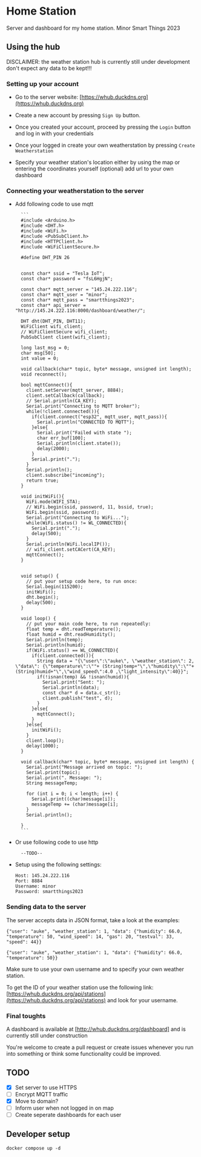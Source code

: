 # Home Station
Server and dashboard for my home station. Minor Smart Things 2023

## Using the hub

DISCLAIMER: the weather station hub is currently still under development don't expect any data to be kept!!!

### Setting up your account

* Go to the server website: [https://whub.duckdns.org](https://whub.duckdns.org)

* Create a new account by pressing `Sign Up` button.

* Once you created your account, proceed by pressing the `Login` button and log in with your credentials

* Once your logged in create your own weatherstation by pressing `Create Weatherstation`

* Specify your weather station's location either by using the map or entering the coordinates yourself (optional) add url to your own dashboard

### Connecting your weatherstation to the server

* Add following code to use mqtt

        ```
        #include <Arduino.h>
        #include <DHT.h>
        #include <WiFi.h>
        #include <PubSubClient.h>
        #include <HTTPClient.h>
        #include <WiFiClientSecure.h>

        #define DHT_PIN 26


        const char* ssid = "Tesla IoT";
        const char* password = "fsL6HgjN";

        const char* mqtt_server = "145.24.222.116";
        const char* mqtt_user = "minor";
        const char* mqtt_pass = "smartthings2023";
        const char* api_server = "http://145.24.222.116:8000/dashboard/weather/";

        DHT dht(DHT_PIN, DHT11);
        WiFiClient wifi_client;
        // WiFiClientSecure wifi_client;
        PubSubClient client(wifi_client);

        long last_msg = 0;
        char msg[50];
        int value = 0;

        void callback(char* topic, byte* message, unsigned int length);
        void reconnect();

        bool mqttConnect(){
          client.setServer(mqtt_server, 8884);
          client.setCallback(callback);
          // Serial.println(CA_KEY);
          Serial.print("Connecting to MQTT broker");
          while(!client.connected()){
            if(client.connect("esp32", mqtt_user, mqtt_pass)){
              Serial.println("CONNECTED TO MQTT");
            }else{
              Serial.print("Failed with state ");
              char err_buf[100];
              Serial.println(client.state());
              delay(2000);
            }
            Serial.print(".");
          }
          Serial.println();
          client.subscribe("incoming");
          return true;
        }

        void initWiFi(){
          WiFi.mode(WIFI_STA);
          // WiFi.begin(ssid, password, 11, bssid, true);
          WiFi.begin(ssid, password);
          Serial.print("Connecting to WiFi...");
          while(WiFi.status() != WL_CONNECTED){
            Serial.print(".");
            delay(500);
          }
          Serial.println(WiFi.localIP());
          // wifi_client.setCACert(CA_KEY);
          mqttConnect();
        }


        void setup() {
          // put your setup code here, to run once:
          Serial.begin(115200);
          initWiFi();
          dht.begin();
          delay(500);
        }

        void loop() {
          // put your main code here, to run repeatedly:
          float temp = dht.readTemperature();
          float humid = dht.readHumidity();
          Serial.println(temp);
          Serial.println(humid);
          if(WiFi.status() == WL_CONNECTED){
            if(client.connected()){
              String data = "{\"user\":\"auke\", \"weather_station\": 2, \"data\": {\"temperature\":\""+ (String)temp+"\",\"humidity\":\""+ (String)humid+"\",\"wind_speed\":4.0 ,\"light_intensity\":40}}";
              if(!isnan(temp) && !isnan(humid)){
                Serial.print("Sent: ");
                Serial.println(data);
                const char* d = data.c_str();
                client.publish("test", d);
              }
            }else{
              mqttConnect();
            }
          }else{
            initWiFi();
          }
          client.loop();
          delay(1000);
        }

        void callback(char* topic, byte* message, unsigned int length) {
          Serial.print("Message arrived on topic: ");
          Serial.print(topic);
          Serial.print(". Message: ");
          String messageTemp;
          
          for (int i = 0; i < length; i++) {
            Serial.print((char)message[i]);
            messageTemp += (char)message[i];
          }
          Serial.println();

        }
        ```

* Or use following code to use http

        --TODO--

* Setup using the following settings:

    ```
    Host: 145.24.222.116
    Port: 8884
    Username: minor
    Password: smartthings2023
    ```


### Sending data to the server

The server accepts data in JSON format, take a look at the examples:

```
{"user": "auke", "weather_station": 1, "data": {"humidity": 66.0, "temperature": 50, "wind_speed": 14, "gas": 20, "testval": 33, "speed": 44}}

{"user": "auke", "weather_station": 1, "data": {"humidity": 66.0, "temperature": 50}}
```

Make sure to use your own username and to specify your own weather station.

To get the ID of your weather station use the following link: [https://whub.duckdns.org/api/stations](https://whub.duckdns.org/api/stations) and look for your username.


### Final toughts

A dashboard is available at [http://whub.duckdns.org/dashboard] and is currently still under construction

You're welcome to create a pull request or create issues whenever you run into something or think some functionality could be improved.


## TODO

- [x] Set server to use HTTPS
- [ ] Encrypt MQTT traffic
- [x] Move to domain?
- [ ] Inform user when not logged in on map
- [ ] Create seperate dashboards for each user

## Developer setup

`docker compose up -d`
